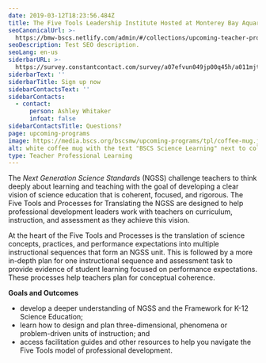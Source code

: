 ```yaml
---
date: 2019-03-12T18:23:56.484Z
title: The Five Tools Leadership Institute Hosted at Monterey Bay Aquarium
seoCanonicalUrl: >-
  https://bmw-bscs.netlify.com/admin/#/collections/upcoming-teacher-professional-learning/five-tools-monterey
seoDescription: Test SEO description.
seoLang: en-us
siderbarURL: >-
  https://survey.constantcontact.com/survey/a07efvun049jp00q45h/a011mjt64a7l7/questions
siderbarText: ''
siderbarTitle: Sign up now
sidebarContactsText: ''
sidebarContacts:
  - contact:
      person: Ashley Whitaker
      infoat: false
sidebarContactsTitle: Questions?
page: upcoming-programs
image: https://media.bscs.org/bscsmw/upcoming-programs/tpl/coffee-mug.jpg
alt: white coffee mug with the text "BSCS Science Learning" next to colored markers and pens on a table
type: Teacher Professional Learning
---
```

The _Next Generation Science Standards_ (NGSS) challenge teachers to think deeply about learning and teaching with the goal of developing a clear vision of science education that is coherent, focused, and rigorous. The Five Tools and Processes for Translating the NGSS are designed to help professional development leaders work with teachers on curriculum, instruction, and assessment as they achieve this vision.

At the heart of the Five Tools and Processes is the translation of science concepts, practices, and performance expectations into multiple instructional sequences that form an NGSS unit. This is followed by a more in-depth plan for one instructional sequence and assessment task to provide evidence of student learning focused on performance expectations. These processes help teachers plan for conceptual coherence.

**Goals and Outcomes**

* develop a deeper understanding of NGSS and the Framework for K-12 Science Education;
* learn how to design and plan three-dimensional, phenomena or problem-driven units of instruction; and
* access facilitation guides and other resources to help you navigate the Five Tools model of professional development.
